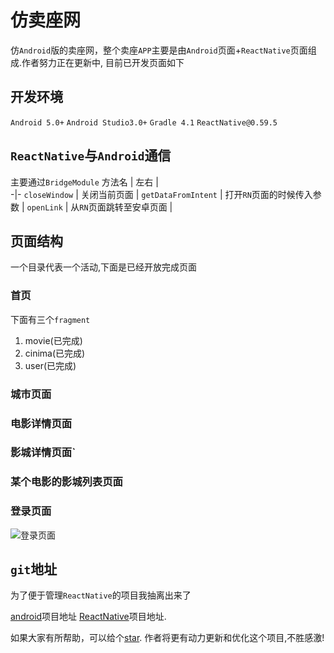 # 仿卖座网
仿`Android`版的卖座网，整个卖座`APP`主要是由`Android`页面+`ReactNative`页面组成.作者努力正在更新中, 目前已开发页面如下


## 开发环境
`Android 5.0+`
`Android Studio3.0+`
`Gradle 4.1`
`ReactNative@0.59.5`

## `ReactNative`与`Android`通信
主要通过`BridgeModule`
方法名 | 左右 |    
-|-
`closeWindow` | 关闭当前页面 |
`getDataFromIntent` | 打开`RN`页面的时候传入参数 | 
`openLink` | 从`RN`页面跳转至安卓页面 | 


## 页面结构

一个目录代表一个活动,下面是已经开放完成页面

### 首页
下面有三个`fragment`
1. movie(已完成)
2. cinima(已完成)
3. user(已完成)

### 城市页面

### 电影详情页面

### 影城详情页面`

### 某个电影的影城列表页面

### 登录页面

![登录页面]("https://github.com/Amandesu/maizuo/blob/master/assets/login.jpg")
## `git`地址
为了便于管理`ReactNative`的项目我抽离出来了

[android]("https://github.com/Amandesu/maizuo")项目地址
[ReactNative]("https://github.com/Amandesu/maizuoRN")项目地址.

如果大家有所帮助，可以给个[star]("https://github.com/Amandesu/maizuoRN"). 作者将更有动力更新和优化这个项目,不胜感激!







